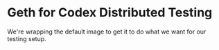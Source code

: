 # Geth for Codex Distributed Testing

We're wrapping the default image to get it to do what we want for our testing setup.
